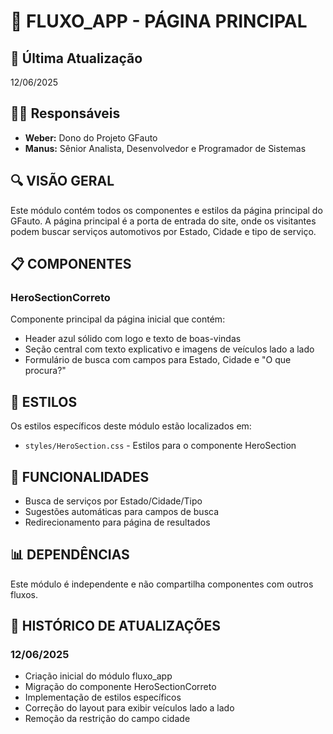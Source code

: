# 📱 FLUXO_APP - PÁGINA PRINCIPAL

## 📅 Última Atualização
12/06/2025

## 👨‍💻 Responsáveis
- **Weber:** Dono do Projeto GFauto
- **Manus:** Sênior Analista, Desenvolvedor e Programador de Sistemas

## 🔍 VISÃO GERAL
Este módulo contém todos os componentes e estilos da página principal do GFauto. A página principal é a porta de entrada do site, onde os visitantes podem buscar serviços automotivos por Estado, Cidade e tipo de serviço.

## 📋 COMPONENTES

### HeroSectionCorreto
Componente principal da página inicial que contém:
- Header azul sólido com logo e texto de boas-vindas
- Seção central com texto explicativo e imagens de veículos lado a lado
- Formulário de busca com campos para Estado, Cidade e "O que procura?"

## 🎨 ESTILOS
Os estilos específicos deste módulo estão localizados em:
- `styles/HeroSection.css` - Estilos para o componente HeroSection

## 🔄 FUNCIONALIDADES
- Busca de serviços por Estado/Cidade/Tipo
- Sugestões automáticas para campos de busca
- Redirecionamento para página de resultados

## 📊 DEPENDÊNCIAS
Este módulo é independente e não compartilha componentes com outros fluxos.

## 📅 HISTÓRICO DE ATUALIZAÇÕES

### 12/06/2025
- Criação inicial do módulo fluxo_app
- Migração do componente HeroSectionCorreto
- Implementação de estilos específicos
- Correção do layout para exibir veículos lado a lado
- Remoção da restrição do campo cidade
